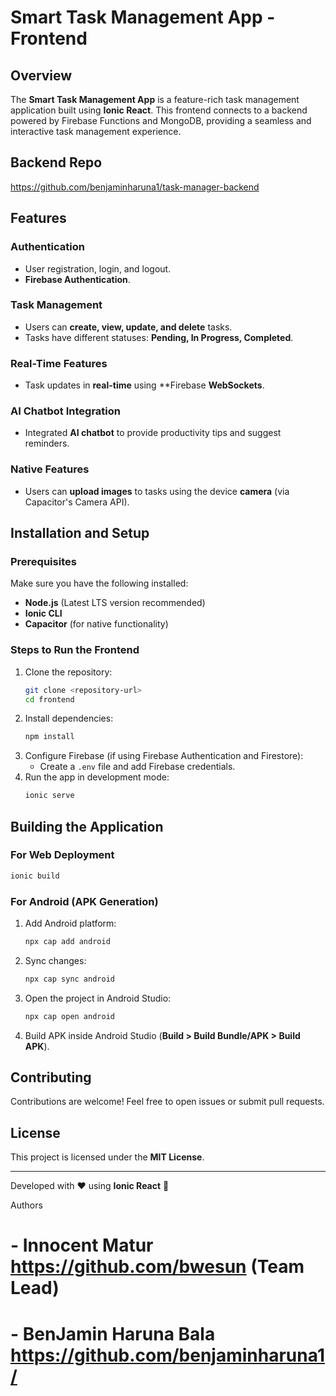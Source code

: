 # Smart Task Management App - Frontend

## Overview
The **Smart Task Management App** is a feature-rich task management application built using **Ionic React**. This frontend connects to a backend powered by Firebase Functions and MongoDB, providing a seamless and interactive task management experience.

## Backend Repo
https://github.com/benjaminharuna1/task-manager-backend



## Features

### Authentication
- User registration, login, and logout.
- **Firebase Authentication**.

### Task Management
- Users can **create, view, update, and delete** tasks.
- Tasks have different statuses: **Pending, In Progress, Completed**.

### Real-Time Features
- Task updates in **real-time** using **Firebase **WebSockets**.

### AI Chatbot Integration
- Integrated **AI chatbot** to provide productivity tips and suggest reminders.

### Native Features
- Users can **upload images** to tasks using the device **camera** (via Capacitor's Camera API).

## Installation and Setup

### Prerequisites
Make sure you have the following installed:
- **Node.js** (Latest LTS version recommended)
- **Ionic CLI**
- **Capacitor** (for native functionality)

### Steps to Run the Frontend

1. Clone the repository:
   ```sh
   git clone <repository-url>
   cd frontend
   ```
2. Install dependencies:
   ```sh
   npm install
   ```
3. Configure Firebase (if using Firebase Authentication and Firestore):
   - Create a `.env` file and add Firebase credentials.
4. Run the app in development mode:
   ```sh
   ionic serve
   ```

## Building the Application

### For Web Deployment
```sh
ionic build
```

### For Android (APK Generation)
1. Add Android platform:
   ```sh
   npx cap add android
   ```
2. Sync changes:
   ```sh
   npx cap sync android
   ```
3. Open the project in Android Studio:
   ```sh
   npx cap open android
   ```
4. Build APK inside Android Studio (**Build > Build Bundle/APK > Build APK**).

## Contributing
Contributions are welcome! Feel free to open issues or submit pull requests.

## License
This project is licensed under the **MIT License**.

---
Developed with ❤️ using **Ionic React** 🚀



Authors
# - Innocent Matur https://github.com/bwesun (Team Lead)
# - BenJamin Haruna Bala https://github.com/benjaminharuna1/
